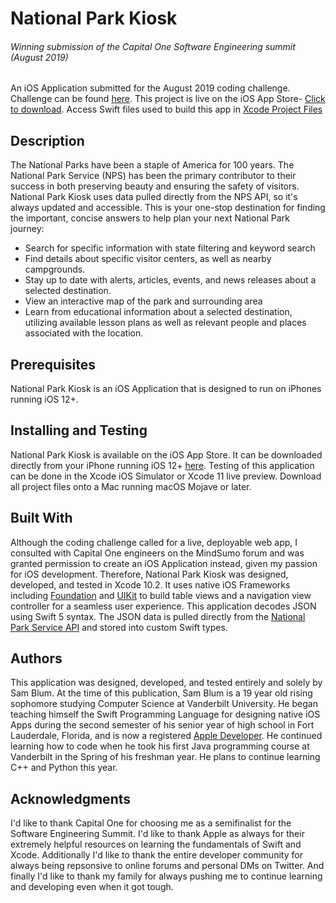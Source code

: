 # National Park Kiosk
###### Winning submission of the Capital One Software Engineering summit (August 2019)
An iOS Application submitted for the August 2019 coding challenge. Challenge can be found [here](https://www.mindsumo.com/contests/national-park-api).
This project is live on the iOS App Store- [Click to download](https://apps.apple.com/us/app/national-park-kiosk/id1465222121). Access Swift files used to build this app in [Xcode Project Files](https://github.com/samblum17/CapitalOneSES-August2019Submit/tree/master/CapitalOneSES-August2019Submit/CapitalOneSES-August2019Submit)

## Description
The National Parks have been a staple of America for 100 years. The National Park Service (NPS) has been the primary contributor to their success in both preserving beauty and ensuring the safety of visitors. National Park Kiosk uses data pulled directly from the NPS API, so it's always updated and accessible. This is your one-stop destination for finding the important, concise answers to help plan your next National Park journey:

- Search for specific information with state filtering and keyword search
- Find details about specific visitor centers, as well as nearby campgrounds.
- Stay up to date with alerts, articles, events, and news releases about a selected destination.
- View an interactive map of the park and surrounding area
- Learn from educational information about a selected destination, utilizing available lesson plans as well as relevant people and places associated with the location.

## Prerequisites
National Park Kiosk is an iOS Application that is designed to run on iPhones running iOS 12+. 

## Installing and Testing
National Park Kiosk is available on the iOS App Store. It can be downloaded directly from your iPhone running iOS 12+ [here](https://apps.apple.com/us/app/national-park-kiosk/id1465222121). Testing of this application can be done in the Xcode iOS Simulator or Xcode 11 live preview. Download all project files onto a Mac running macOS Mojave or later.

## Built With
Although the coding challenge called for a live, deployable web app, I consulted with Capital One engineers on the MindSumo forum and was granted permission to create an iOS Application instead, given my passion for iOS development. Therefore, National Park Kiosk was designed, developed, and tested in Xcode 10.2. It uses native iOS Frameworks including [Foundation](https://developer.apple.com/documentation/foundation) and [UIKit](https://developer.apple.com/documentation/uikit) to build table views and a navigation view controller for a seamless user experience. This application decodes JSON using Swift 5 syntax. The JSON data is pulled directly from the [National Park Service API](https://www.nps.gov/subjects/developer/api-documentation.htm#/) and stored into custom Swift types.

## Authors
This application was designed, developed, and tested entirely and solely by Sam Blum. At the time of this publication, Sam Blum is a 19 year old rising sophomore studying Computer Science at Vanderbilt University. He began teaching himself the Swift Programming Language for designing native iOS Apps during the second semester of his senior year of high school in Fort Lauderdale, Florida, and is now a registered [Apple Developer](https://apps.apple.com/us/developer/sam-blum/id1448067874). He continued learning how to code when he took his first Java programming course at Vanderbilt in the Spring of his freshman year. He plans to continue learning C++ and Python this year.

## Acknowledgments
I'd like to thank Capital One for choosing me as a semifinalist for the Software Engineering Summit. I'd like to thank Apple as always for their extremely helpful resources on learning the fundamentals of Swift and Xcode. Additionally I'd like to thank the entire developer community for always being repsonsive to online forums and personal DMs on Twitter. And finally I'd like to thank my family for always pushing me to continue learning and developing even when it got tough.
